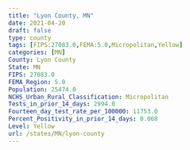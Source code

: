 ```yaml
---
title: "Lyon County, MN"
date: 2021-04-20
draft: false
type: county
tags: [FIPS:27083.0,FEMA:5.0,Micropolitan,Yellow]
categories: [MN]
County: Lyon County
State: MN
FIPS: 27083.0
FEMA_Region: 5.0
Population: 25474.0
NCHS_Urban_Rural_Classification: Micropolitan
Tests_in_prior_14_days: 2994.0
Fourteen_day_test_rate_per_100000: 11753.0
Percent_Positivity_in_prior_14_days: 0.068
Level: Yellow
url: /states/MN/lyon-county
---
```



